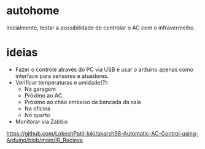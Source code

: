 # autohome
Inicialmente, testar a possibilidade de controlar o AC com o infravermelho.

# ideias
- Fazer o controle através do PC via USB e usar o arduino apenas como interface para sensores e atuadores.
- Verificar temperaturas e umidade(?):
  - Na garagem
  - Próximo ao AC
  - Próximo ao chão embaixo da bancada da sala
  - Na oficina
  - No quarto
- Monitorar via Zabbix

https://github.com/LokeshPatil-loki/akarsh98-Automatic-AC-Control-using-Arduino/blob/main/IR_Recieve
